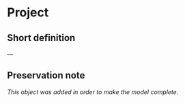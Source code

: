 # Project
## Short definition
—
## Preservation note
*This object was added in order to make the model complete.*